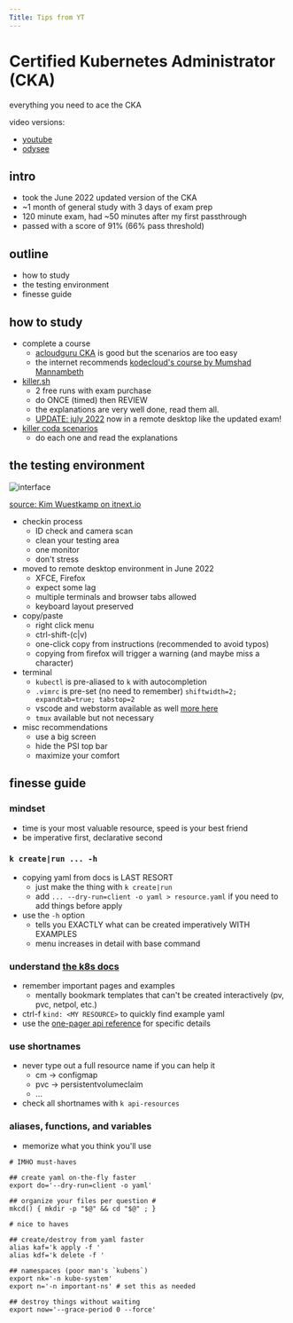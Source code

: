 ```yaml
---
Title: Tips from YT
---
```


# Certified Kubernetes Administrator (CKA)

everything you need to ace the CKA

video versions:
- [youtube](https://youtu.be/8VK9NJ3pObU)
- [odysee](https://odysee.com/cka:2d91419bbe07773faed5966e96cd8281b5c3d80c?r=9f3WxR2Dzb1gykXgcuMxPbtww1a2MXhP)

## intro
- took the June 2022 updated version of the CKA
- ~1 month of general study with 3 days of exam prep
- 120 minute exam, had ~50 minutes after my first passthrough
- passed with a score of 91% (66% pass threshold)

## outline
- how to study
- the testing environment
- finesse guide

## how to study

- complete a course
  - [acloudguru CKA](https://acloudguru.com/course/certified-kubernetes-administrator-cka) is good but the scenarios are too easy
  - the internet recommends [kodecloud's course by Mumshad Mannambeth](https://kodekloud.com/courses/certified-kubernetes-administrator-cka/)
- [killer.sh](https://killer.sh/)
  - 2 free runs with exam purchase
  - do ONCE (timed) then REVIEW
  - the explanations are very well done, read them all.
  - [UPDATE: july 2022](https://twitter.com/_killer_shell/status/1548205851940229120?s=20&t=O9b0xhvhWuaOwRVAkKsRzQ) now in a remote desktop like the updated exam!
- [killer coda scenarios](https://killercoda.com/killer-shell-cka)
  - do each one and read the explanations

## the testing environment
![interface](https://miro.medium.com/max/875/1*EzwMAPg4-XuBBWqt6WTmLQ.png)

[source: Kim Wuestkamp on itnext.io](https://itnext.io/cks-cka-ckad-changed-terminal-to-remote-desktop-157a26c1d5e)

- checkin process
  - ID check and camera scan
  - clean your testing area
  - one monitor
  - don't stress
- moved to remote desktop environment in June 2022
  - XFCE, Firefox
  - expect some lag
  - multiple terminals and browser tabs allowed
  - keyboard layout preserved
- copy/paste
  - right click menu
  - ctrl-shift-(c|v)
  - one-click copy from instructions (recommended to avoid typos)
  - copying from firefox will trigger a warning (and maybe miss a character)
- terminal
  - `kubectl` is pre-aliased to `k` with autocompletion
  - `.vimrc` is pre-set (no need to remember) `shiftwidth=2; expandtab=true; tabstop=2`
  - vscode and webstorm available as well [more here](https://docs.linuxfoundation.org/tc-docs/certification/lf-handbook2/exam-user-interface#virtual-machine-jsnad-and-jsnsd-exams-only)
  - `tmux` available but not necessary
- misc recommendations
  - use a big screen
  - hide the PSI top bar
  - maximize your comfort

## finesse guide

### mindset
- time is your most valuable resource, speed is your best friend
- be imperative first, declarative second

### `k create|run ... -h`
- copying yaml from docs is LAST RESORT
  - just make the thing with `k create|run`
  - add `... --dry-run=client -o yaml > resource.yaml` if you need to add things before apply
- use the `-h` option
  - tells you EXACTLY what can be created imperatively WITH EXAMPLES
  - menu increases in detail with base command

### understand [the k8s docs](https://kubernetes.io/docs/home/)
- remember important pages and examples
  - mentally bookmark templates that can't be created interactively (pv, pvc, netpol, etc.)
- ctrl-f `kind: <MY RESOURCE>` to quickly find example yaml
- use the [one-pager api reference](https://kubernetes.io/docs/reference/generated/kubernetes-api/v1.24/) for specific details

### use shortnames
- never type out a full resource name if you can help it
  - cm -> configmap
  - pvc -> persistentvolumeclaim
  - ...
- check all shortnames with `k api-resources`

### aliases, functions, and variables
- memorize what you think you'll use

```{bash}
# IMHO must-haves

## create yaml on-the-fly faster
export do='--dry-run=client -o yaml'

## organize your files per question #
mkcd() { mkdir -p "$@" && cd "$@" ; }
```

```{bash}
# nice to haves

## create/destroy from yaml faster
alias kaf='k apply -f '
alias kdf='k delete -f '

## namespaces (poor man's `kubens`)
export nk='-n kube-system'
export n='-n important-ns' # set this as needed

## destroy things without waiting
export now='--grace-period 0 --force'
```